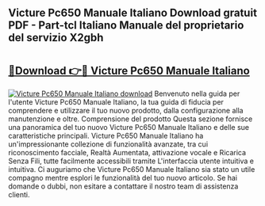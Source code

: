 ## Victure Pc650 Manuale Italiano Download gratuit PDF - Part-tcl Italiano Manuale del proprietario del servizio X2gbh

# <h2><a href="http://dfggskz.blite.top/?on=Victure+Pc650+Manuale+Italiano">🔗Download 👉🔴 Victure Pc650 Manuale Italiano</a></h2>

[![Victure Pc650 Manuale Italiano download](https://i.imgur.com/lujVjoI.png)](http://dfggskz.blite.top/?on=Victure+Pc650+Manuale+Italiano)
Benvenuto nella guida per l'utente Victure Pc650 Manuale Italiano, la tua guida di fiducia per comprendere e utilizzare il tuo nuovo prodotto, dalla configurazione alla manutenzione e oltre. Comprensione del prodotto Questa sezione fornisce una panoramica del tuo nuovo Victure Pc650 Manuale Italiano e delle sue caratteristiche principali. Victure Pc650 Manuale Italiano ha un'impressionante collezione di funzionalità avanzate, tra cui riconoscimento facciale, Realtà Aumentata, attivazione vocale e Ricarica Senza Fili, tutte facilmente accessibili tramite L'interfaccia utente intuitiva e intuitiva. Ci auguriamo che Victure Pc650 Manuale Italiano sia stato un utile compagno mentre esplori le funzionalità del tuo nuovo articolo. Se hai domande o dubbi, non esitare a contattare il nostro team di assistenza clienti.
